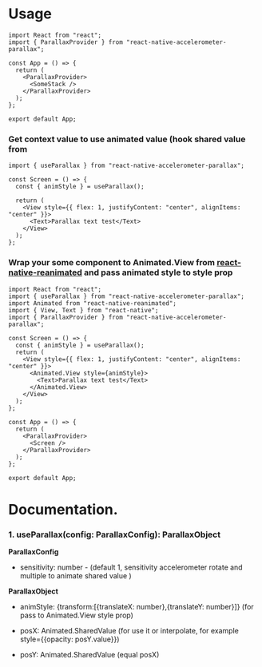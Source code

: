 # Usage

```tsx
import React from "react";
import { ParallaxProvider } from "react-native-accelerometer-parallax";

const App = () => {
  return (
    <ParallaxProvider>
      <SomeStack />
    </ParallaxProvider>
  );
};

export default App;
```

### Get context value to use animated value (hook shared value from

```tsx
import { useParallax } from "react-native-accelerometer-parallax";

const Screen = () => {
  const { animStyle } = useParallax();

  return (
    <View style={{ flex: 1, justifyContent: "center", alignItems: "center" }}>
      <Text>Parallax text test</Text>
    </View>
  );
};
```

### Wrap your some component to Animated.View from [react-native-reanimated](https://github.com/software-mansion/react-native-reanimated) and pass animated style to style prop

```tsx
import React from "react";
import { useParallax } from "react-native-accelerometer-parallax";
import Animated from "react-native-reanimated";
import { View, Text } from "react-native";
import { ParallaxProvider } from "react-native-accelerometer-parallax";

const Screen = () => {
  const { animStyle } = useParallax();
  return (
    <View style={{ flex: 1, justifyContent: "center", alignItems: "center" }}>
      <Animated.View style={animStyle}>
        <Text>Parallax text test</Text>
      </Animated.View>
    </View>
  );
};

const App = () => {
  return (
    <ParallaxProvider>
      <Screen />
    </ParallaxProvider>
  );
};

export default App;
```

# Documentation.

### 1. useParallax(config: **ParallaxConfig**): **ParallaxObject**

**ParallaxConfig**

- sensitivity: number - (default 1, sensitivity accelerometer rotate and multiple to animate shared value )

**ParallaxObject**

- animStyle: {transform:[{translateX: number},{translateY: number}]} (for pass to Animated.View style prop)

- posX: Animated.SharedValue<number> (for use it or interpolate, for example style={{opacity: posY.value}})

- posY: Animated.SharedValue<number> (equal posX)
